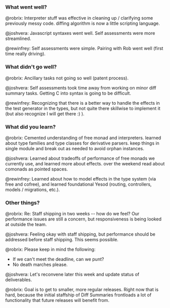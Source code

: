 ### What went well?

@robrix: Interpreter stuff was effective in cleaning up / clarifying some previously messy code. diffing algorithm is now a little scripting language.

@joshvera: Javascript syntaxes went well. Self assessments were more streamlined.

@rewinfrey: Self assessments were simple. Pairing with Rob went well (first time really driving).

### What didn't go well?

@robrix: Ancillary tasks not going so well (patent process).

@joshvera: Self assessments took time away from working on minor diff summary tasks. Getting C into syntax is going to be difficult.

@rewinfrey: Recognizing that there is a better way to handle the effects in the test generator in the types, but not quite there skillwise to implement it (but also recognize I will get there :) ).

### What did you learn?

@robrix: Cemented understanding of free monad and interpreters. learned about type families and type classes for derivative parsers. keep things in single module and break out as needed to avoid orphan instances.

@joshvera: Learned about tradeoffs of performance of free monads we currently use, and learned more about effects. over the weekend read about comonads as pointed spaces.

@rewinfrey: Learned about how to model effects in the type system (via free and cofree), and learned foundational Yesod (routing, controllers, models / migrations, etc.).

### Other things?

@robrix: Re: Staff shipping in two weeks -- how do we feel? Our performance issues are still a concern, but responsiveness is being looked at outside the team.

@joshvera: Feeling okay with staff shipping, but performance should be addressed before staff shipping. This seems possible.

@robrix: Please keep in mind the following:
  - If we can't meet the deadline, can we punt?
  - No death marches please. 

@joshvera: Let's reconvene later this week and update status of deliverables.

@robrix: Goal is to get to smaller, more regular releases. Right now that is hard, because the initial staffship of Diff Summaries frontloads a lot of functionality that future releases will benefit from.
